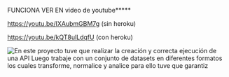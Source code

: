 FUNCIONA VER EN
video de youtube*****

https://youtu.be/IXAubmGBM7g (sin heroku)

https://youtu.be/kQT8ulLdqfU (con heroku)


![En este proyecto tuve que realizar la creación y correcta ejecución de una API  Luego trabaje con un conjunto de datasets en diferentes formatos los cuales transforme, normalice y analice para ello tuve que garantiz](https://user-images.githubusercontent.com/68014465/211684527-c93ba13e-87ad-44f6-96a0-1486a556dfc3.gif)
